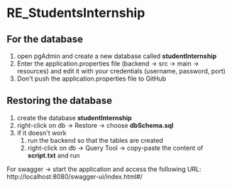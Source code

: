 # RE_StudentsInternship

## For the database
1. open pgAdmin and create a new database called **studentInternship**
2. Enter the application.properties file (backend -> src -> main -> resources) and edit it with your credentials (username, password, port)
3. Don't push the application.properties file to GitHub

## Restoring the database

1. create the database **studentInternship**
2. right-click on db -> Restore -> choose **dbSchema.sql**
3. if it doesn't work
    1. run the backend so that the tables are created
    2. right-click on db -> Query Tool -> copy-paste the content of **script.txt** and run

For swagger -> start the application and access the following URL: http://localhost:8080/swagger-ui/index.html#/
